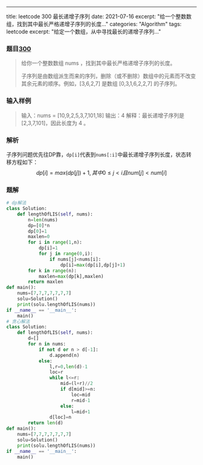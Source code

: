 ---
title: leetcode 300 最长递增子序列
date: 2021-07-16
excerpt: "给一个整数数组，找到其中最长严格递增子序列的长度..."
categories: "Algorithm"
tags: leetcode
excerpt: "给定一个数组，从中寻找最长的递增子序列..."
### 题目[300](https://leetcode-cn.com/problems/longest-increasing-subsequence/)

> 给你一个整数数组 nums ，找到其中最长严格递增子序列的长度。
>
> 子序列是由数组派生而来的序列，删除（或不删除）数组中的元素而不改变其余元素的顺序。例如，[3,6,2,7] 是数组 [0,3,1,6,2,2,7] 的子序列。

### 输入样例

> 输入：nums = [10,9,2,5,3,7,101,18]
> 输出：4
> 解释：最长递增子序列是 [2,3,7,101]，因此长度为 4 。

### 解析

子序列问题优先往DP靠，`dp[i]`代表到`nums[:i]`中最长递增子序列长度，状态转移方程如下：
$$
dp[i]=max(dp[j])+1,其中0≤j<i且num[j]<num[i]
$$

### 题解

```python
# dp解法
class Solution:
    def lengthOfLIS(self, nums):
        n=len(nums)
        dp=[0]*n
        dp[0]=1
        maxlen=0
        for i in range(1,n):
            dp[i]=1
            for j in range(0,i):
                if nums[j]<nums[i]:
                    dp[i]=max(dp[i],dp[j]+1)
        for k in range(n):
            maxlen=max(dp[k],maxlen)
        return maxlen
def main():
    nums=[7,7,7,7,7,7,7]
    solu=Solution()
    print(solu.lengthOfLIS(nums))
if __name__ == '__main__':
    main()
# 贪心解法
class Solution:
    def lengthOfLIS(self, nums):
        d=[]
        for n in nums:
            if not d or n > d[-1]:
                d.append(n)
            else:
                l,r=0,len(d)-1
                loc=r
                while l<=r:
                    mid=(l+r)//2
                    if d[mid]>=n:
                        loc=mid
                        r=mid-1
                    else:
                        l=mid+1
                d[loc]=n
        return len(d)
def main():
    nums=[7,7,7,7,7,7,7]
    solu=Solution()
    print(solu.lengthOfLIS(nums))
if __name__ == '__main__':
    main()
```
